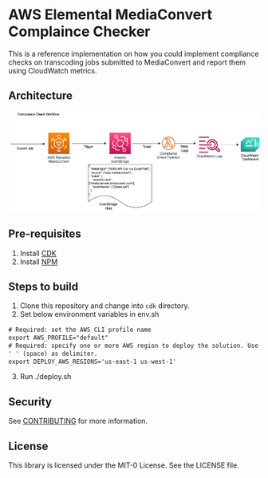 # AWS Elemental MediaConvert Complaince Checker
This is a reference implementation on how you could implement compliance checks on transcoding jobs submitted to MediaConvert and report them using CloudWatch metrics.

## Architecture
![Compliance Check Workflow](/images/workflow.png)

## Pre-requisites

1. Install [CDK](https://docs.aws.amazon.com/cdk/v2/guide/getting_started.html)
1. Install [NPM](https://docs.npmjs.com/downloading-and-installing-node-js-and-npm)

## Steps to build

1. Clone this repository and change into `cdk` directory.
1. Set below environment variables in env.sh


```
# Required: set the AWS CLI profile name
export AWS_PROFILE="default"
# Required: specify one or more AWS region to deploy the solution. Use ' ' (space) as delimiter.
export DEPLOY_AWS_REGIONS='us-east-1 us-west-1'
```
3. Run ./deploy.sh

## Security

See [CONTRIBUTING](CONTRIBUTING.md#security-issue-notifications) for more information.

## License

This library is licensed under the MIT-0 License. See the LICENSE file.

